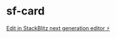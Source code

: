 # sf-card

[Edit in StackBlitz next generation editor ⚡️](https://stackblitz.com/~/github.com/harihargithub/sf-card)